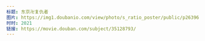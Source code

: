 ```yaml
---
标题: 东京卍复仇者
图片: https://img1.doubanio.com/view/photo/s_ratio_poster/public/p2639668389.jpg
时时: 2021
链接: https://movie.douban.com/subject/35128793/
---
```

